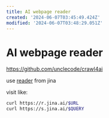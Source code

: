 ```yaml
---
title: AI webpage reader
created: '2024-06-07T03:45:49.424Z'
modified: '2024-06-07T03:48:29.051Z'
---
```


# AI webpage reader

https://github.com/unclecode/crawl4ai

use [reader](https://jina.ai/reader) from jina

visit like:

```bash
curl https://r.jina.ai/$URL
curl https://s.jina.ai/$QUERY
```
